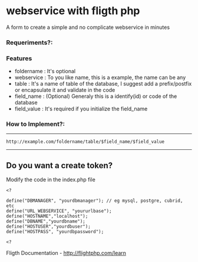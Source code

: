 
# webservice with fligth php 
A form to create a simple and no complicate webservice in minutes 

### Requeriments?: ###

### Features ###

* foldername : It's optional
* webservice : To you like name, this is a example, the name can be any
* table : It's a name of table of the database, I suggest add a prefix/postfix or encapsulate it and validate in the code
* field_name : (Optional) Generaly this is a identify(id) or code of the database
* field_value : It's required if you initialize the field_name

### How to Implement?: ###

---

    http://example.com/foldername/table/$field_name/$field_value

---



## Do you want a create token?

Modify the code in the index.php file

	<?

	define("DBMANAGER", "yourdbmanager"); // eg mysql, postgre, cubrid, etc
	define("URL_WEBSERVICE", "yoururlbase");
	define("HOSTNAME","localhost");
	define("DBNAME","yourdbname");
	define("HOSTUSER","yourdbuser");
	define("HOSTPASS", "yourdbpassword");

	<?

Fligth Documentation - http://flightphp.com/learn